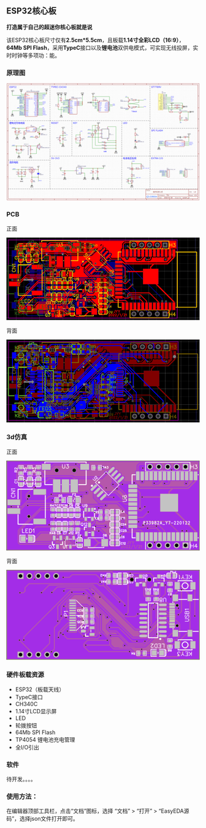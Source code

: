 ## ESP32核心板

**打造属于自己的超迷你核心板就是说**

该ESP32核心板尺寸仅有**2.5cm*5.5cm**，且板载**1.14寸全彩LCD（16:9）**，**64Mb SPI Flash**，采用**TypeC**接口以及**锂电池**双供电模式，可实现无线投屏，实时时钟等多项功：能。

### 原理图

![1](./picture/1.bmp)



### PCB

正面

![1](./picture/2.bmp)

背面

![1](./picture/3.bmp)



### 3d仿真

正面

![1](./picture/5.png)

背面

![1](./picture/4.png)



### 硬件板载资源

- ESP32（板载天线）
- TypeC接口
- CH340C
- 1.14寸LCD显示屏
- LED
- 轮拨按钮
- 64Mb SPI Flash
- TP4054 锂电池充电管理
- 全I/O引出



### 软件

待开发。。。。



### 使用方法：

在编辑器顶部工具栏，点击“文档”图标，选择 “文档” > “打开” > “EasyEDA源码”，选择json文件打开即可。

